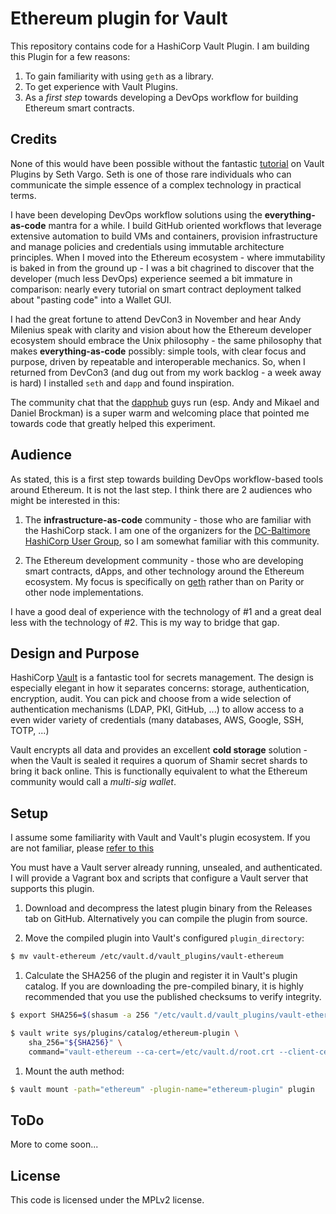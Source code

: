 # Ethereum plugin for Vault

This repository contains code for a HashiCorp Vault Plugin. I am building this Plugin for a few reasons:

1. To gain familiarity with using `geth` as a library.
2. To get experience with Vault Plugins.
3. As a *first step* towards developing a DevOps workflow for building Ethereum smart contracts.

## Credits

None of this would have been possible without the fantastic [tutorial](https://www.hashicorp.com/blog/building-a-vault-secure-plugin) on Vault Plugins by Seth Vargo. Seth is one of those rare individuals who can communicate the simple essence of a complex technology in practical terms.

I have been developing DevOps workflow solutions using the **everything-as-code** mantra for a while. I build GitHub oriented workflows that leverage extensive automation to build VMs and containers, provision infrastructure and manage policies and credentials using immutable architecture principles. When I moved into the Ethereum ecosystem - where immutability is baked in from the ground up - I was a bit chagrined to discover that the developer (much less DevOps) experience seemed a bit immature in comparison: nearly every tutorial on smart contract deployment talked about "pasting code" into a Wallet GUI.

I had the great fortune to attend DevCon3 in November and hear Andy Milenius speak with clarity and vision about how the Ethereum developer ecosystem should embrace the Unix philosophy - the same philosophy that makes **everything-as-code** possibly: simple tools, with clear focus and purpose, driven by repeatable and interoperable mechanics. So, when I returned from DevCon3 (and dug out from my work backlog - a week away is hard) I installed `seth` and `dapp` and found inspiration.

The community chat that the [dapphub](https://dapphub.com/) guys run (esp. Andy and Mikael and Daniel Brockman) is a super warm and welcoming place that pointed me towards code that greatly helped this experiment.

## Audience

As stated, this is a first step towards building DevOps workflow-based tools around Ethereum. It is not the last step. I think there are 2 audiences who might be interested in this:

1. The **infrastructure-as-code** community - those who are familiar with the HashiCorp stack. I am one of the organizers for the [DC-Baltimore HashiCorp User Group](https://www.meetup.com/DC-Baltimore-HashiCorp-User-Group), so I am somewhat familiar with this community.

2. The Ethereum development community - those who are developing smart contracts, dApps, and other technology around the Ethereum ecosystem. My focus is specifically on [geth](https://github.com/ethereum/go-ethereum) rather than on Parity or other node implementations.

I have a good deal of experience with the technology of #1 and a great deal less with the technology of #2. This is my way to bridge that gap.

## Design and Purpose

HashiCorp [Vault](https://www.vaultproject.io/) is a fantastic tool for secrets management. The design is especially elegant in how it separates concerns: storage, authentication, encryption, audit. You can pick and choose from a wide selection of authentication mechanisms (LDAP, PKI, GitHub, ...) to allow access to a even wider variety of credentials (many databases, AWS, Google, SSH, TOTP, ...)

Vault encrypts all data and provides an excellent **cold storage** solution - when the Vault is sealed it requires a quorum of Shamir secret shards to bring it back online. This is functionally equivalent to what the Ethereum community would call a *multi-sig wallet*.

## Setup

I assume some familiarity with Vault and Vault's plugin
ecosystem. If you are not familiar, please [refer to this](https://www.vaultproject.io/guides/plugin-backends.html)

You must have a Vault server already running, unsealed, and
authenticated. I will provide a Vagrant box and scripts that configure a Vault server that supports this plugin.

1. Download and decompress the latest plugin binary from the Releases tab on
GitHub. Alternatively you can compile the plugin from source.

1. Move the compiled plugin into Vault's configured `plugin_directory`:

  ```sh
  $ mv vault-ethereum /etc/vault.d/vault_plugins/vault-ethereum
  ```

1. Calculate the SHA256 of the plugin and register it in Vault's plugin catalog.
If you are downloading the pre-compiled binary, it is highly recommended that
you use the published checksums to verify integrity.

  ```sh
  $ export SHA256=$(shasum -a 256 "/etc/vault.d/vault_plugins/vault-ethereum" | cut -d' ' -f1)

  $ vault write sys/plugins/catalog/ethereum-plugin \
      sha_256="${SHA256}" \
      command="vault-ethereum --ca-cert=/etc/vault.d/root.crt --client-cert=/etc/vault.d/vault.crt --client-key=/etc/vault.d/vault.key"
  ```

1. Mount the auth method:

  ```sh
  $ vault mount -path="ethereum" -plugin-name="ethereum-plugin" plugin
  ```

## ToDo

More to come soon...

## License

This code is licensed under the MPLv2 license.

